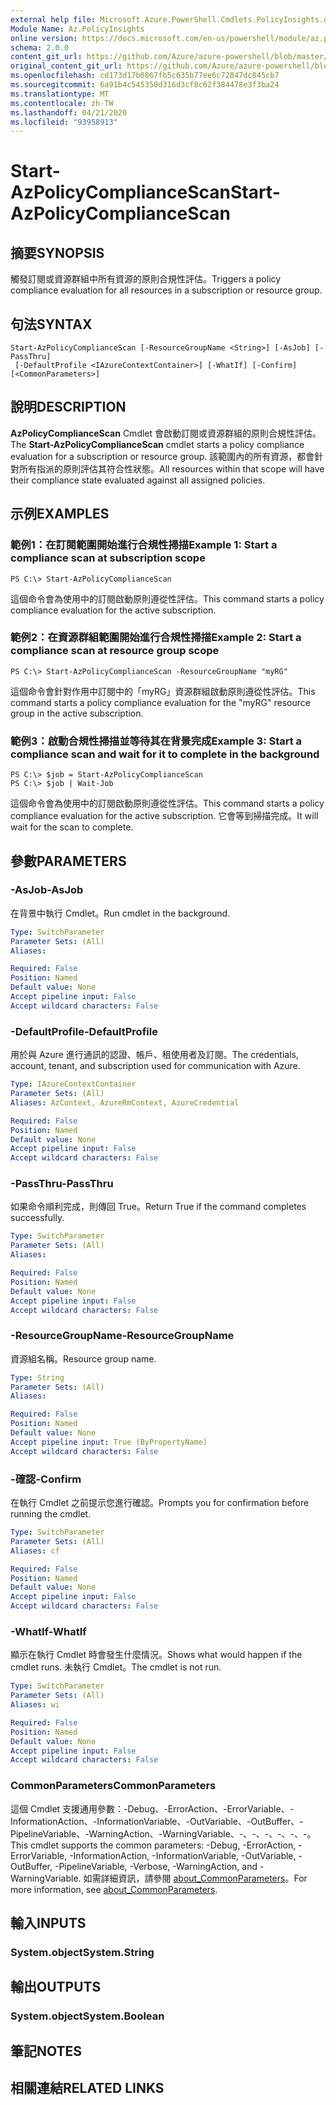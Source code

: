 ```yaml
---
external help file: Microsoft.Azure.PowerShell.Cmdlets.PolicyInsights.dll-Help.xml
Module Name: Az.PolicyInsights
online version: https://docs.microsoft.com/en-us/powershell/module/az.policyinsights/start-azpolicycompliancescan
schema: 2.0.0
content_git_url: https://github.com/Azure/azure-powershell/blob/master/src/PolicyInsights/PolicyInsights/help/Start-AzPolicyComplianceScan.md
original_content_git_url: https://github.com/Azure/azure-powershell/blob/master/src/PolicyInsights/PolicyInsights/help/Start-AzPolicyComplianceScan.md
ms.openlocfilehash: cd173d17b0867fb5c635b77ee6c72847dc845cb7
ms.sourcegitcommit: 6a91b4c545350d316d3cf8c62f384478e3f3ba24
ms.translationtype: MT
ms.contentlocale: zh-TW
ms.lasthandoff: 04/21/2020
ms.locfileid: "93958913"
---
```

# <span data-ttu-id="3aaf5-101">Start-AzPolicyComplianceScan</span><span class="sxs-lookup"><span data-stu-id="3aaf5-101">Start-AzPolicyComplianceScan</span></span>

## <span data-ttu-id="3aaf5-102">摘要</span><span class="sxs-lookup"><span data-stu-id="3aaf5-102">SYNOPSIS</span></span>
<span data-ttu-id="3aaf5-103">觸發訂閱或資源群組中所有資源的原則合規性評估。</span><span class="sxs-lookup"><span data-stu-id="3aaf5-103">Triggers a policy compliance evaluation for all resources in a subscription or resource group.</span></span>

## <span data-ttu-id="3aaf5-104">句法</span><span class="sxs-lookup"><span data-stu-id="3aaf5-104">SYNTAX</span></span>

```
Start-AzPolicyComplianceScan [-ResourceGroupName <String>] [-AsJob] [-PassThru]
 [-DefaultProfile <IAzureContextContainer>] [-WhatIf] [-Confirm] [<CommonParameters>]
```

## <span data-ttu-id="3aaf5-105">說明</span><span class="sxs-lookup"><span data-stu-id="3aaf5-105">DESCRIPTION</span></span>
<span data-ttu-id="3aaf5-106">**AzPolicyComplianceScan** Cmdlet 會啟動訂閱或資源群組的原則合規性評估。</span><span class="sxs-lookup"><span data-stu-id="3aaf5-106">The **Start-AzPolicyComplianceScan** cmdlet starts a policy compliance evaluation for a subscription or resource group.</span></span> <span data-ttu-id="3aaf5-107">該範圍內的所有資源，都會針對所有指派的原則評估其符合性狀態。</span><span class="sxs-lookup"><span data-stu-id="3aaf5-107">All resources within that scope will have their compliance state evaluated against all assigned policies.</span></span>

## <span data-ttu-id="3aaf5-108">示例</span><span class="sxs-lookup"><span data-stu-id="3aaf5-108">EXAMPLES</span></span>

### <span data-ttu-id="3aaf5-109">範例1：在訂閱範圍開始進行合規性掃描</span><span class="sxs-lookup"><span data-stu-id="3aaf5-109">Example 1: Start a compliance scan at subscription scope</span></span>
```
PS C:\> Start-AzPolicyComplianceScan
```

<span data-ttu-id="3aaf5-110">這個命令會為使用中的訂閱啟動原則遵從性評估。</span><span class="sxs-lookup"><span data-stu-id="3aaf5-110">This command starts a policy compliance evaluation for the active subscription.</span></span>

### <span data-ttu-id="3aaf5-111">範例2：在資源群組範圍開始進行合規性掃描</span><span class="sxs-lookup"><span data-stu-id="3aaf5-111">Example 2: Start a compliance scan at resource group scope</span></span>
```
PS C:\> Start-AzPolicyComplianceScan -ResourceGroupName "myRG"
```

<span data-ttu-id="3aaf5-112">這個命令會針對作用中訂閱中的「myRG」資源群組啟動原則遵從性評估。</span><span class="sxs-lookup"><span data-stu-id="3aaf5-112">This command starts a policy compliance evaluation for the "myRG" resource group in the active subscription.</span></span>

### <span data-ttu-id="3aaf5-113">範例3：啟動合規性掃描並等待其在背景完成</span><span class="sxs-lookup"><span data-stu-id="3aaf5-113">Example 3: Start a compliance scan and wait for it to complete in the background</span></span>
```
PS C:\> $job = Start-AzPolicyComplianceScan
PS C:\> $job | Wait-Job
```

<span data-ttu-id="3aaf5-114">這個命令會為使用中的訂閱啟動原則遵從性評估。</span><span class="sxs-lookup"><span data-stu-id="3aaf5-114">This command starts a policy compliance evaluation for the active subscription.</span></span> <span data-ttu-id="3aaf5-115">它會等到掃描完成。</span><span class="sxs-lookup"><span data-stu-id="3aaf5-115">It will wait for the scan to complete.</span></span>

## <span data-ttu-id="3aaf5-116">參數</span><span class="sxs-lookup"><span data-stu-id="3aaf5-116">PARAMETERS</span></span>

### <span data-ttu-id="3aaf5-117">-AsJob</span><span class="sxs-lookup"><span data-stu-id="3aaf5-117">-AsJob</span></span>
<span data-ttu-id="3aaf5-118">在背景中執行 Cmdlet。</span><span class="sxs-lookup"><span data-stu-id="3aaf5-118">Run cmdlet in the background.</span></span>

```yaml
Type: SwitchParameter
Parameter Sets: (All)
Aliases:

Required: False
Position: Named
Default value: None
Accept pipeline input: False
Accept wildcard characters: False
```

### <span data-ttu-id="3aaf5-119">-DefaultProfile</span><span class="sxs-lookup"><span data-stu-id="3aaf5-119">-DefaultProfile</span></span>
<span data-ttu-id="3aaf5-120">用於與 Azure 進行通訊的認證、帳戶、租使用者及訂閱。</span><span class="sxs-lookup"><span data-stu-id="3aaf5-120">The credentials, account, tenant, and subscription used for communication with Azure.</span></span>

```yaml
Type: IAzureContextContainer
Parameter Sets: (All)
Aliases: AzContext, AzureRmContext, AzureCredential

Required: False
Position: Named
Default value: None
Accept pipeline input: False
Accept wildcard characters: False
```

### <span data-ttu-id="3aaf5-121">-PassThru</span><span class="sxs-lookup"><span data-stu-id="3aaf5-121">-PassThru</span></span>
<span data-ttu-id="3aaf5-122">如果命令順利完成，則傳回 True。</span><span class="sxs-lookup"><span data-stu-id="3aaf5-122">Return True if the command completes successfully.</span></span>

```yaml
Type: SwitchParameter
Parameter Sets: (All)
Aliases:

Required: False
Position: Named
Default value: None
Accept pipeline input: False
Accept wildcard characters: False
```

### <span data-ttu-id="3aaf5-123">-ResourceGroupName</span><span class="sxs-lookup"><span data-stu-id="3aaf5-123">-ResourceGroupName</span></span>
<span data-ttu-id="3aaf5-124">資源組名稱。</span><span class="sxs-lookup"><span data-stu-id="3aaf5-124">Resource group name.</span></span>

```yaml
Type: String
Parameter Sets: (All)
Aliases:

Required: False
Position: Named
Default value: None
Accept pipeline input: True (ByPropertyName)
Accept wildcard characters: False
```

### <span data-ttu-id="3aaf5-125">-確認</span><span class="sxs-lookup"><span data-stu-id="3aaf5-125">-Confirm</span></span>
<span data-ttu-id="3aaf5-126">在執行 Cmdlet 之前提示您進行確認。</span><span class="sxs-lookup"><span data-stu-id="3aaf5-126">Prompts you for confirmation before running the cmdlet.</span></span>

```yaml
Type: SwitchParameter
Parameter Sets: (All)
Aliases: cf

Required: False
Position: Named
Default value: None
Accept pipeline input: False
Accept wildcard characters: False
```

### <span data-ttu-id="3aaf5-127">-WhatIf</span><span class="sxs-lookup"><span data-stu-id="3aaf5-127">-WhatIf</span></span>
<span data-ttu-id="3aaf5-128">顯示在執行 Cmdlet 時會發生什麼情況。</span><span class="sxs-lookup"><span data-stu-id="3aaf5-128">Shows what would happen if the cmdlet runs.</span></span>
<span data-ttu-id="3aaf5-129">未執行 Cmdlet。</span><span class="sxs-lookup"><span data-stu-id="3aaf5-129">The cmdlet is not run.</span></span>

```yaml
Type: SwitchParameter
Parameter Sets: (All)
Aliases: wi

Required: False
Position: Named
Default value: None
Accept pipeline input: False
Accept wildcard characters: False
```

### <span data-ttu-id="3aaf5-130">CommonParameters</span><span class="sxs-lookup"><span data-stu-id="3aaf5-130">CommonParameters</span></span>
<span data-ttu-id="3aaf5-131">這個 Cmdlet 支援通用參數：-Debug、-ErrorAction、-ErrorVariable、-InformationAction、-InformationVariable、-OutVariable、-OutBuffer、-PipelineVariable、-WarningAction、-WarningVariable、-、-、-、-、-、-。</span><span class="sxs-lookup"><span data-stu-id="3aaf5-131">This cmdlet supports the common parameters: -Debug, -ErrorAction, -ErrorVariable, -InformationAction, -InformationVariable, -OutVariable, -OutBuffer, -PipelineVariable, -Verbose, -WarningAction, and -WarningVariable.</span></span> <span data-ttu-id="3aaf5-132">如需詳細資訊，請參閱 [about_CommonParameters](http://go.microsoft.com/fwlink/?LinkID=113216)。</span><span class="sxs-lookup"><span data-stu-id="3aaf5-132">For more information, see [about_CommonParameters](http://go.microsoft.com/fwlink/?LinkID=113216).</span></span>

## <span data-ttu-id="3aaf5-133">輸入</span><span class="sxs-lookup"><span data-stu-id="3aaf5-133">INPUTS</span></span>

### <span data-ttu-id="3aaf5-134">System.object</span><span class="sxs-lookup"><span data-stu-id="3aaf5-134">System.String</span></span>

## <span data-ttu-id="3aaf5-135">輸出</span><span class="sxs-lookup"><span data-stu-id="3aaf5-135">OUTPUTS</span></span>

### <span data-ttu-id="3aaf5-136">System.object</span><span class="sxs-lookup"><span data-stu-id="3aaf5-136">System.Boolean</span></span>

## <span data-ttu-id="3aaf5-137">筆記</span><span class="sxs-lookup"><span data-stu-id="3aaf5-137">NOTES</span></span>

## <span data-ttu-id="3aaf5-138">相關連結</span><span class="sxs-lookup"><span data-stu-id="3aaf5-138">RELATED LINKS</span></span>
